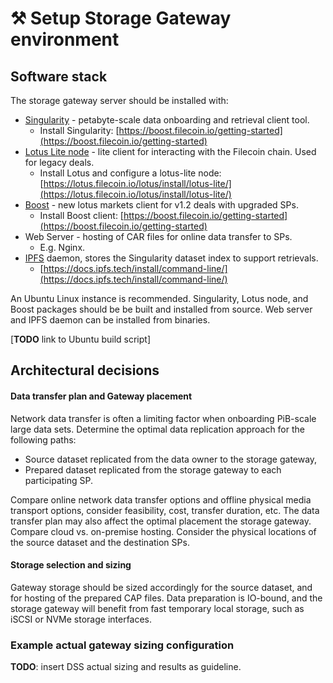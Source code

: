# ⚒ Setup Storage Gateway environment

## **Software stack**

The storage gateway server should be installed with:

* [Singularity](https://singularity.storage/) - petabyte-scale data onboarding and retrieval client tool.&#x20;
  * Install Singularity: [https://boost.filecoin.io/getting-started](https://boost.filecoin.io/getting-started)
* [Lotus Lite node](https://lotus.filecoin.io/lotus/install/lotus-lite/) - lite client for interacting with the Filecoin chain. Used for legacy deals.
  * Install Lotus and configure a lotus-lite node: [https://lotus.filecoin.io/lotus/install/lotus-lite/](https://lotus.filecoin.io/lotus/install/lotus-lite/)
* [Boost](https://boost.filecoin.io/) - new lotus markets client for v1.2 deals with upgraded SPs.
  * Install Boost client: [https://boost.filecoin.io/getting-started](https://boost.filecoin.io/getting-started)
* Web Server - hosting of CAR files for online data transfer to SPs.&#x20;
  * E.g. Nginx.
* [IPFS](https://docs.ipfs.tech/install/) daemon, stores the Singularity dataset index to support retrievals.
  * [https://docs.ipfs.tech/install/command-line/](https://docs.ipfs.tech/install/command-line/)

An Ubuntu Linux instance is recommended. Singularity, Lotus node, and Boost packages should be be built and installed from source. Web server and IPFS daemon can be installed from binaries.

\[**TODO** link to Ubuntu build script]

## Architectural decisions

#### Data transfer plan and Gateway placement

Network data transfer is often a limiting factor when onboarding PiB-scale large data sets. Determine the optimal data replication approach for the following paths:

* Source dataset replicated from the data owner to the storage gateway,
* Prepared dataset replicated from the storage gateway to each participating SP.

Compare online network data transfer options and offline physical media transport options, consider feasibility, cost, transfer duration, etc. The data transfer plan may also affect the optimal placement the storage gateway. Compare cloud vs. on-premise hosting. Consider the physical locations of the source dataset and the destination SPs.

#### Storage selection and sizing

Gateway storage should be sized accordingly for the source dataset, and for hosting of the prepared CAP files. Data preparation is IO-bound, and the storage gateway will benefit from fast temporary local storage, such as iSCSI or NVMe storage interfaces.&#x20;

### **Example actual gateway sizing configuration**

**TODO**: insert DSS actual sizing and results as guideline.





